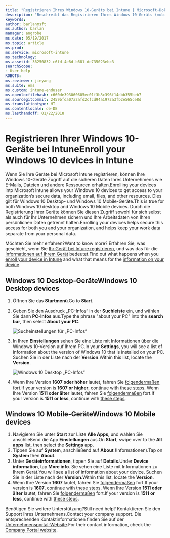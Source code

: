 ```yaml
---
title: "Registrieren Ihres Windows 10-Geräts bei Intune | Microsoft-Dokumentation"
description: "Beschreibt das Registrieren Ihres Windows 10-Geräts (mobil oder Desktop) bei Intune."
keywords: 
author: barlanmsft
ms.author: barlan
manager: angrobe
ms.date: 05/19/2017
ms.topic: article
ms.prod: 
ms.service: microsoft-intune
ms.technology: 
ms.assetid: 36250832-c6fd-4e8d-b681-de735023ebc3
searchScope:
- User help
ROBOTS: 
ms.reviewer: jieyang
ms.suite: ems
ms.custom: intune-enduser
ms.openlocfilehash: c660de393060605ec01f3b8c396f14dbb355beb7
ms.sourcegitcommit: 2459bfda07a2afd2cfcd94a1972a3fb2e565ce8d
ms.translationtype: HT
ms.contentlocale: de-DE
ms.lasthandoff: 01/22/2018
---
```

# <a name="enroll-your-windows-10-devices-in-intune"></a><span data-ttu-id="aed1c-103">Registrieren Ihrer Windows 10-Geräte bei Intune</span><span class="sxs-lookup"><span data-stu-id="aed1c-103">Enroll your Windows 10 devices in Intune</span></span>

<span data-ttu-id="aed1c-104">Wenn Sie Ihre Geräte bei Microsoft Intune registrieren, können Ihre Windows 10-Geräte Zugriff auf die sicheren Daten Ihres Unternehmens wie E-Mails, Dateien und andere Ressourcen erhalten.</span><span class="sxs-lookup"><span data-stu-id="aed1c-104">Enrolling your devices into Microsoft Intune allows your Windows 10 devices to get access to your organization’s secure data, including email, files, and other resources.</span></span> <span data-ttu-id="aed1c-105">Dies gilt für Windows 10 Desktop- und Windows 10 Mobile-Geräte.</span><span class="sxs-lookup"><span data-stu-id="aed1c-105">This is true for both Windows 10 desktop and Windows 10 Mobile devices.</span></span> <span data-ttu-id="aed1c-106">Durch die Registrierung Ihrer Geräte können Sie diesen Zugriff sowohl für sich selbst als auch für Ihr Unternehmen sichern und Ihre Arbeitsdaten von Ihren persönlichen Daten getrennt halten.</span><span class="sxs-lookup"><span data-stu-id="aed1c-106">Enrolling your devices helps secure this access for both you and your organization, and helps keep your work data separate from your personal data.</span></span>

<span data-ttu-id="aed1c-107">Möchten Sie mehr erfahren?</span><span class="sxs-lookup"><span data-stu-id="aed1c-107">Want to know more?</span></span> <span data-ttu-id="aed1c-108">Erfahren Sie, was geschieht, wenn Sie [Ihr Gerät bei Intune registrieren](what-happens-if-you-install-the-company-portal-app-and-enroll-your-device-in-intune-windows.md), und was das für die [Informationen auf Ihrem Gerät](what-info-can-your-company-see-when-you-enroll-your-device-in-intune.md) bedeutet.</span><span class="sxs-lookup"><span data-stu-id="aed1c-108">Find out what happens when you [enroll your device in Intune](what-happens-if-you-install-the-company-portal-app-and-enroll-your-device-in-intune-windows.md) and what that means for the [information on your device](what-info-can-your-company-see-when-you-enroll-your-device-in-intune.md).</span></span>

## <a name="windows-10-desktop-devices"></a><span data-ttu-id="aed1c-109">Windows 10 Desktop-Geräte</span><span class="sxs-lookup"><span data-stu-id="aed1c-109">Windows 10 Desktop devices</span></span>

1. <span data-ttu-id="aed1c-110">Öffnen Sie das **Startmenü**.</span><span class="sxs-lookup"><span data-stu-id="aed1c-110">Go to **Start**.</span></span>

2. <span data-ttu-id="aed1c-111">Geben Sie den Ausdruck „PC-Infos“ in der __Suchleiste__ ein, und wählen Sie dann __PC-Infos__ aus.</span><span class="sxs-lookup"><span data-stu-id="aed1c-111">Type the phrase "about your PC" into the __search bar__, then select __About your PC__.</span></span>

   ![Sucheinstellungen für „PC-Infos“](media/searching_for_about_your_pc.png)

3. <span data-ttu-id="aed1c-113">In Ihren __Einstellungen__ sehen Sie eine Liste mit Informationen über die Windows 10-Version auf Ihrem PC.</span><span class="sxs-lookup"><span data-stu-id="aed1c-113">In your __Settings__, you will see a list of information about the version of Windows 10 that is installed on your PC.</span></span> <span data-ttu-id="aed1c-114">Suchen Sie in der Liste nach der __Version__.</span><span class="sxs-lookup"><span data-stu-id="aed1c-114">Within this list, locate the __Version__.</span></span>

   ![Windows 10 Desktop „PC-Infos“](media/settings_about_pc.png)

4. <span data-ttu-id="aed1c-116">Wenn Ihre Version __1607 oder höher__ lautet, fahren Sie [folgendermaßen](enroll-your-w10-device-access-work-or-school.md) fort.</span><span class="sxs-lookup"><span data-stu-id="aed1c-116">If your version is __1607 or higher__, continue with [these steps](enroll-your-w10-device-access-work-or-school.md).</span></span> <span data-ttu-id="aed1c-117">Wenn Ihre Version __1511 oder älter__ lautet, fahren Sie [folgendermaßen](enroll-your-w10-device-your-account.md) fort.</span><span class="sxs-lookup"><span data-stu-id="aed1c-117">If your version is __1511 or less__, continue with [these steps](enroll-your-w10-device-your-account.md).</span></span>

## <a name="windows-10-mobile-devices"></a><span data-ttu-id="aed1c-118">Windows 10 Mobile-Geräte</span><span class="sxs-lookup"><span data-stu-id="aed1c-118">Windows 10 Mobile devices</span></span>        

1.  <span data-ttu-id="aed1c-119">Navigieren Sie unter __Start__ zur Liste __Alle Apps__, und wählen Sie anschließend die App __Einstellungen__ aus.</span><span class="sxs-lookup"><span data-stu-id="aed1c-119">On __Start__, swipe over to the __All apps__ list, then select the __Settings__ app.</span></span>        
2.  <span data-ttu-id="aed1c-120">Tippen Sie auf __System__, anschließend auf __About__ (Informationen).</span><span class="sxs-lookup"><span data-stu-id="aed1c-120">Tap on __System__ then __About__.</span></span>       
3.  <span data-ttu-id="aed1c-121">Unter __Geräteinformationen__, tippen Sie auf __Details__.</span><span class="sxs-lookup"><span data-stu-id="aed1c-121">Under __Device information__, tap __More info__.</span></span> <span data-ttu-id="aed1c-122">Sie sehen eine Liste mit Informationen zu Ihrem Gerät.</span><span class="sxs-lookup"><span data-stu-id="aed1c-122">You will see a list of information about your device.</span></span> <span data-ttu-id="aed1c-123">Suchen Sie in der Liste nach der __Version__.</span><span class="sxs-lookup"><span data-stu-id="aed1c-123">Within this list, locate the __Version__.</span></span>        
4.  <span data-ttu-id="aed1c-124">Wenn Ihre Version __1607__ lautet, fahren Sie [folgendermaßen](enroll-your-w10-device-access-work-or-school.md) fort.</span><span class="sxs-lookup"><span data-stu-id="aed1c-124">If your version is __1607__, continue with [these steps](enroll-your-w10-device-access-work-or-school.md).</span></span> <span data-ttu-id="aed1c-125">Wenn Ihre Version __1511 oder älter__ lautet, fahren Sie [folgendermaßen](enroll-your-w10-device-your-account.md) fort.</span><span class="sxs-lookup"><span data-stu-id="aed1c-125">If your version is __1511 or less__, continue with [these steps](enroll-your-w10-device-your-account.md).</span></span>

<span data-ttu-id="aed1c-126">Benötigen Sie weitere Unterstützung?</span><span class="sxs-lookup"><span data-stu-id="aed1c-126">Still need help?</span></span> <span data-ttu-id="aed1c-127">Kontaktieren Sie den Support Ihres Unternehmens.</span><span class="sxs-lookup"><span data-stu-id="aed1c-127">Contact your company support.</span></span> <span data-ttu-id="aed1c-128">Die entsprechenden Kontaktinformationen finden Sie auf der [Unternehmensportal-Website](https://portal.manage.microsoft.com#HelpDeskDialog).</span><span class="sxs-lookup"><span data-stu-id="aed1c-128">For their contact information, check the [Company Portal website](https://portal.manage.microsoft.com#HelpDeskDialog).</span></span>
